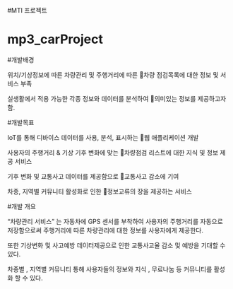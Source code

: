 #MTI 프로젝트 
# mp3_carProject


#개발배경

위치/기상정보에 따른 차량관리 및 주행거리에 따른 차량 점검목록에 대한 정보 및 서비스 부족

실생활에서 적용 가능한 각종 정보와 데이터를 분석하여 의미있는 정보를 제공하고자 함.



#개발목표

IoT를 통해 디바이스 데이터를 사용, 분석, 표시하는 웹 애플리케이션 개발

사용자의 주행거리 & 기상 기후 변화에 맞는 차량점검 리스트에 대한 지식 및 정보 제공 서비스

기후 변화 및 교통사고 데이터를 제공함으로 교통사고 감소에 기여

차종, 지역별 커뮤니티 활성화로 인한 정보교류의 장을 제공하는 서비스


#개발 개요

“차량관리 서비스” 는 자동차에 GPS 센서를 부착하여 사용자의 주행거리를 자동으로 저장함으로써 주행거리에 따른 차량관리에 대한 정보를 사용자에게 제공한다. 

또한 기상변화 및 사고예방 데이터제공으로 인한  교통사고율 감소 및 예방을 기대할 수 있다. 

차종별 , 지역별 커뮤니티 통해 사용자들의 정보와 지식 , 무료나눔 등 커뮤니티를 활성화 할 수 있다.


